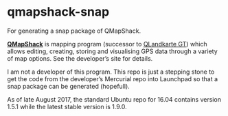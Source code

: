 # qmapshack-snap
For generating a snap package of QMapShack.

**[QMapShack](https://bitbucket.org/maproom/qmapshack/wiki/Home)** is mapping program (successor to [QLandkarte GT](http://wiki.openstreetmap.org/wiki/OSM_Map_On_Garmin/QLandkarte)) which allows editing, creating, storing and visualising GPS data through a variety of map options. See the developer’s site for details.

I am not a developer of this program. This repo is just a stepping stone to get the code from the developer’s Mercurial repo into Launchpad so that a snap package can be generated (hopefull).

As of late August 2017, the standard Ubuntu repo for 16.04 contains version 1.5.1 while the latest stable version is 1.9.0.
